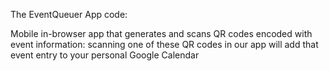 The EventQueuer App code:

Mobile in-browser app that generates and scans QR codes encoded with event information: 
scanning one of these QR codes in our app will add that event entry to your personal Google Calendar
